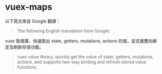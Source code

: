 # vuex-maps

以下英文來自 Google 翻譯：
> The following English translation from Google:

vuex 取值庫，快速取出 state, getters, mutations, actions 的值，並支援雙向綁定及刷新存值功能。
> vuex value library, quickly get the value of state, getters, mutations, actions, and supports two-way binding and refresh stored value functions.